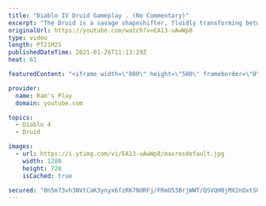 ```yaml
---
title: "Diablo IV Druid Gameplay . (No Commentary)"
excerpt: "The Druid is a savage shapeshifter, fluidly transforming between the forms of a towering bear or a vicious werewolf to fight alongside the creatures of the wild."
originalUrl: https://youtube.com/watch?v=EA13-uAwWp8
type: video
length: PT21M2S
publishedDateTime: 2021-01-26T11:13:29Z
heat: 61

featuredContent: "<iframe width=\"800\" height=\"500\" frameborder=\"0\" src=\"https://www.youtube.com/embed/EA13-uAwWp8\" allow=\"accelerometer; autoplay; encrypted-media; gyroscope; picture-in-picture\" allowfullscreen></iframe>"

provider:
  name: Ram's Play
  domain: youtube.com

topics:
  - Diablo 4
  - Druid

images:
  - url: https://i.ytimg.com/vi/EA13-uAwWp8/maxresdefault.jpg
    width: 1280
    height: 720
    isCached: true

secured: "0n5m73vh3NVtCaK3ynyx6fzRK7NdRFj/FRmO53BrjWWT/QSVQH0jMX2nOxtS0SIwFt8oqzsMtmYis4MvV0Ek/hgC85p6SJjI/nQMAMpVKvyT48HNDLgVNfAYxdi1Qmea4WQSs9Kyft1QFRiRbihXLd3cYBQupM8SeqNOiGiMMqqC+KMYgFwqGAmFtfZbLIfD8oACr+8KrRQKVweGrrFk/Mwgk5Ajz8msTFs9EvmC0TpjsebaXeUyE4gk9LNLt3pFpXnPpp/pjeR0mBGUNxCvluqERhdV4QMWNxKAPYEMHhzZGGssUe8u+vPqCS3e5jyvM7QM0oU/DDau7ewZCUdg7YTcFUN2kxtbH7TDjwvP5LhQ6wMFuVp2U/69rWQRANbxrNNRtXw/2fyBNpZtVcfIGc5GPsxJnmiZh60GIZvOOvagwhF7hqH0XcoIrt/pUQV6;KeSdCga8vgzSrOOkaVxNwQ=="
---
```


